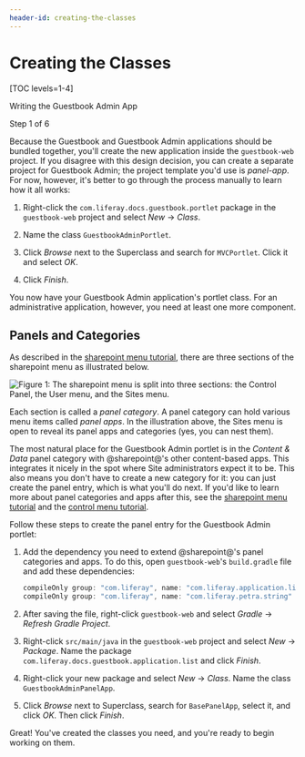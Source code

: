 ```yaml
---
header-id: creating-the-classes
---
```


# Creating the Classes

[TOC levels=1-4]

<div class="learn-path-step row">
    <p id="stepTitle">Writing the Guestbook Admin App</p><p>Step 1 of 6</p>
</div>

Because the Guestbook and Guestbook Admin applications should be bundled
together, you'll create the new application inside the `guestbook-web` project.
If you disagree with this design decision, you can create a separate project for
Guestbook Admin; the project template you'd use is *panel-app*. For now,
however, it's better to go through the process manually to learn how it all
works: 

1.  Right-click the `com.liferay.docs.guestbook.portlet` package in the
    `guestbook-web` project and select *New* &rarr; *Class*. 

2.  Name the class `GuestbookAdminPortlet`. 

3.  Click *Browse* next to the Superclass and search for `MVCPortlet`. Click it
    and select *OK*. 

4.  Click *Finish*. 

You now have your Guestbook Admin application's portlet class. For an 
administrative application, however, you need at least one more component. 

## Panels and Categories

As described in the 
[sharepoint menu tutorial](/docs/7-2/customization/-/knowledge_base/c/customizing-the-sharepoint-menu), 
there are three sections of the sharepoint menu as illustrated below. 

![Figure 1: The sharepoint menu is split into three sections: the Control Panel, the User menu, and the Sites menu.](../../../images/sharepoint-menu-parts.png)

Each section is called a *panel category*. A panel category can hold various 
menu items called *panel apps*. In the illustration above, the Sites menu is 
open to reveal its panel apps and categories (yes, you can nest them). 

The most natural place for the Guestbook Admin portlet is in the *Content
& Data* panel category with @sharepoint@'s other content-based apps. This
integrates it nicely in the spot where Site administrators expect it to be. This
also means you don't have to create a new category for it: you can just create
the panel entry, which is what you'll do next. If you'd like to learn more about
panel categories and apps after this, see the 
[sharepoint menu tutorial](/docs/7-2/customization/-/knowledge_base/c/customizing-the-sharepoint-menu)
and the 
[control menu tutorial](/docs/7-2/customization/-/knowledge_base/c/customizing-the-control-menu).

Follow these steps to create the panel entry for the Guestbook Admin portlet: 

1.  Add the dependency you need to extend @sharepoint@'s panel categories and apps. 
    To do this, open `guestbook-web`'s `build.gradle` file and add these 
    dependencies: 

    ```groovy
    compileOnly group: "com.liferay", name: "com.liferay.application.list.api"
	compileOnly group: "com.liferay", name: "com.liferay.petra.string"
    ```

2.  After saving the file, right-click `guestbook-web` and select *Gradle*
    &rarr; *Refresh Gradle Project*. 

3.  Right-click `src/main/java` in the `guestbook-web` project and select *New* 
    &rarr; *Package*. Name the package 
    `com.liferay.docs.guestbook.application.list` and click *Finish*. 

4.  Right-click your new package and select *New* &rarr; *Class*. Name the class 
    `GuestbookAdminPanelApp`.
 
5.  Click *Browse* next to Superclass, search for 
    `BasePanelApp`, select it, and click *OK*. Then click *Finish*. 

Great! You've created the classes you need, and you're ready to begin working on
them. 
